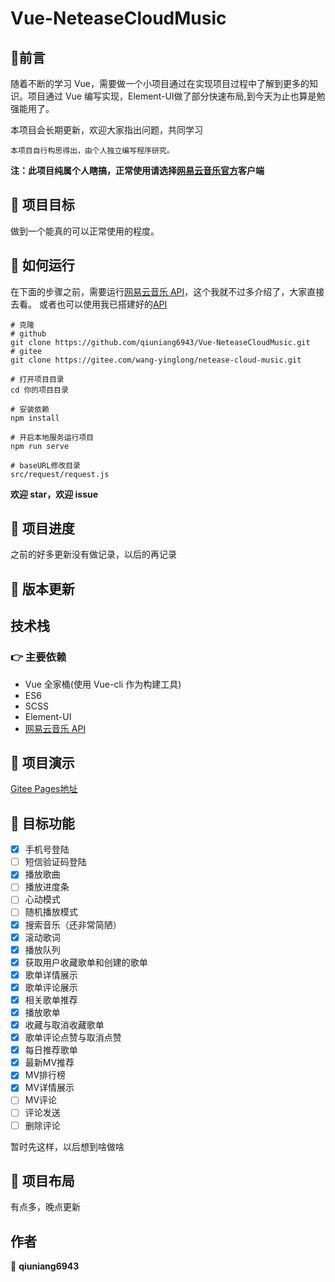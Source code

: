 # Vue-NeteaseCloudMusic

## 💬前言
随着不断的学习 Vue，需要做一个小项目通过在实现项目过程中了解到更多的知识。项目通过 Vue 编写实现，Element-UI做了部分快速布局,到今天为止也算是勉强能用了。

本项目会长期更新，欢迎大家指出问题，共同学习

`本项目自行构思得出，由个人独立编写程序研究。`

**注：此项目纯属个人瞎搞，正常使用请选择[网易云音乐官方](https://music.163.com/)客户端**

## 💪 项目目标

做到一个能真的可以正常使用的程度。

## 🚀 如何运行

在下面的步骤之前，需要运行[网易云音乐 API](https://binaryify.github.io/NeteaseCloudMusicApi/#/)，这个我就不过多介绍了，大家直接去看。
或者也可以使用我已搭建好的[API](http://wangyinglong.cn:3000/)

``` 
# 克隆
# github
git clone https://github.com/qiuniang6943/Vue-NeteaseCloudMusic.git
# gitee
git clone https://gitee.com/wang-yinglong/netease-cloud-music.git
```

```
# 打开项目目录
cd 你的项目目录
```

```
# 安装依赖
npm install
```

```
# 开启本地服务运行项目
npm run serve
```

```
# baseURL修改目录
src/request/request.js
```

**欢迎 star，欢迎 issue**

## 👀 项目进度

之前的好多更新没有做记录，以后的再记录

## 📝 版本更新

## 技术栈

### 👉 主要依赖

- Vue 全家桶(使用 Vue-cli 作为构建工具)
- ES6
- SCSS
- Element-UI
- [网易云音乐 API](https://binaryify.github.io/NeteaseCloudMusicApi/#/)

## 👏 项目演示

[Gitee Pages地址](http://wang-yinglong.gitee.io/netease-cloud-music)

## 📣 目标功能

- [x] 手机号登陆
- [ ] 短信验证码登陆
- [x] 播放歌曲
- [ ] 播放进度条
- [ ] 心动模式
- [ ] 随机播放模式
- [x] 搜索音乐（还非常简陋）
- [x] 滚动歌词
- [x] 播放队列
- [x] 获取用户收藏歌单和创建的歌单
- [x] 歌单详情展示
- [x] 歌单评论展示
- [x] 相关歌单推荐
- [x] 播放歌单
- [x] 收藏与取消收藏歌单
- [x] 歌单评论点赞与取消点赞
- [x] 每日推荐歌单
- [x] 最新MV推荐
- [x] MV排行榜
- [x] MV详情展示
- [ ] MV评论
- [ ] 评论发送
- [ ] 删除评论

暂时先这样，以后想到啥做啥

## 📃 项目布局

有点多，晚点更新


## 作者

👤 **qiuniang6943**
